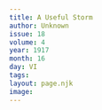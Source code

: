 ```yaml
---
title: A Useful Storm
author: Unknown
issue: 18
volume: 4
year: 1917
month: 16
day: VI
tags:
layout: page.njk
image:
---
```



